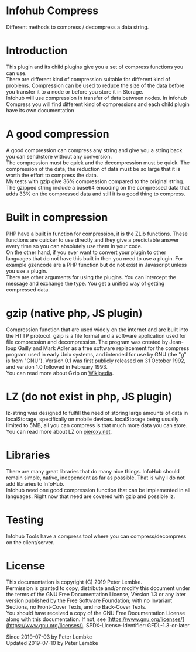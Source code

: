 # Infohub Compress
Different methods to compress / decompress a data string.

# Introduction
This plugin and its child plugins give you a set of compress functions you can use.  
There are different kind of compression suitable for different kind of problems. Compression can be used to reduce the size of the data before you transfer it to a node or before you store it in Storage.  
Infohub will use compression in transfer of data between nodes. In infohub Compress you will find different kind of compressions and each child plugin have its own documentation  

# A good compression
A good compression can compress any string and give you a string back you can send/store without any conversion.    
The compression must be quick and the decompression must be quick. The compression of the data, the reduction of data must be so large that it is worth the effort to compress the data.  
My tests with gzip give 36% compression compared to the original string. The gzipped string include a base64 encoding on the compressed data that adds 33% on the compressed data and still it is a good thing to compress.  

# Built in compression
PHP have a built in function for compression, it is the ZLib functions. These functions are quicker to use directly and they give a predictable answer every time so you can absolutely use them in your code.  
On the other hand, if you ever want to convert your plugin to other languages that do not have this built in then you need to use a plugin. For example gzencode are a PHP function but do not exist in Javascript unless you use a plugin.  
There are other arguments for using the plugins. You can intercept the message and exchange the type. You get a unified way of getting compressed data.  

# gzip (native php, JS plugin)
Compression function that are used widely on the internet and are built into the HTTP protocol.
gzip is a file format and a software application used for file compression and decompression. The program was created by Jean-loup Gailly and Mark Adler as a free software replacement for the compress program used in early Unix systems, and intended for use by GNU (the "g" is from "GNU"). Version 0.1 was first publicly released on 31 October 1992, and version 1.0 followed in February 1993.    
You can read more about Gzip on <a href="https://en.wikipedia.org/wiki/Gzip" target="_blank">Wikipedia</a>.  

# LZ (do not exist in php, JS plugin)
lz-string was designed to fulfill the need of storing large amounts of data in localStorage, specifically on mobile devices. localStorage being usually limited to 5MB, all you can compress is that much more data you can store.  
You can read more about LZ on <a href="http://pieroxy.net/blog/pages/lz-string/index.html" target="_blank">pieroxy.net</a>.  

# Libraries
There are many great libraries that do many nice things. InfoHub should remain simple, native, independent as far as possible. That is why I do not add libraries to InfoHub.  
Infohub need one good compression function that can be implemented in all languages. Right now that need are covered with gzip and possible lz.    

# Testing
Infohub Tools have a compress tool where you can compress/decompress on the client/server.  

# License
This documentation is copyright (C) 2019 Peter Lembke.  
Permission is granted to copy, distribute and/or modify this document under the terms of the GNU Free Documentation License, Version 1.3 or any later version published by the Free Software Foundation; with no Invariant Sections, no Front-Cover Texts, and no Back-Cover Texts.  
You should have received a copy of the GNU Free Documentation License along with this documentation. If not, see [https://www.gnu.org/licenses/](https://www.gnu.org/licenses/).  SPDX-License-Identifier: GFDL-1.3-or-later  

Since 2019-07-03 by Peter Lembke  
Updated 2019-07-10 by Peter Lembke  
